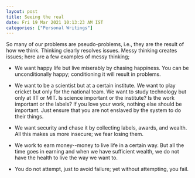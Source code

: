 ```yaml
---
layout: post
title: Seeing the real
date: Fri 19 Mar 2021 10:13:23 AM IST
categories: ["Personal Writings"]
---
```


So many of our problems are pseudo-problems, i.e., they are the result of how we
think. Thinking clearly resolves issues. Messy thinking creates issues; here
are a few examples of messy thinking;

* We want happy life but live miserably by chasing happiness. You can be
  unconditionally happy; conditioning it will result in problems.

* We want to be a scientist but at a certain institute. We want to play cricket
  but only for the national team. We want to study technology but only at IIT or
  MIT. Is science important or the institute? Is the work important or the
  labels? If you love your work, nothing else should be important. Just ensure
  that you are not enslaved by the system to do their things.

* We want security and chase it by collecting labels, awards, and wealth. All
  this makes us more insecure; we fear losing them.

* We work to earn money--money to live life in a certain way. But all the time
  goes in earning and when we have sufficient wealth, we do not have the
  health to live the way we want to.

* You do not attempt, just to avoid failure; yet without attempting, you fail.
